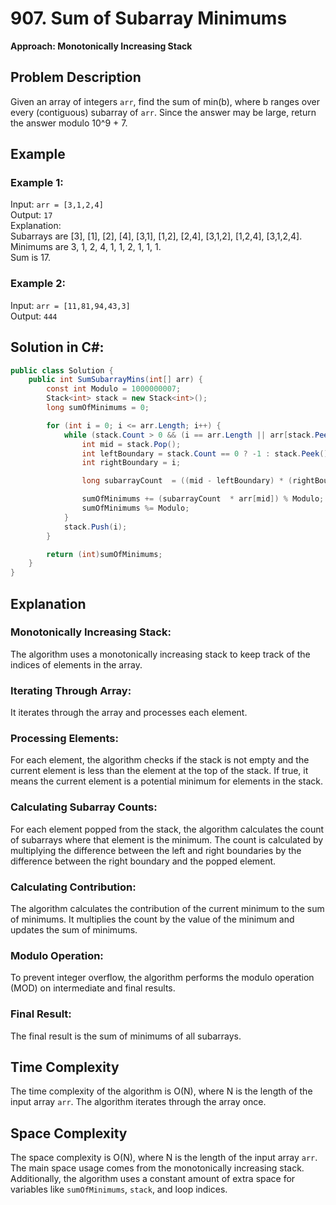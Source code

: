 # 907. Sum of Subarray Minimums

**Approach: Monotonically Increasing Stack**

## Problem Description

Given an array of integers `arr`, find the sum of min(b), where b ranges over every (contiguous) subarray of `arr`. Since the answer may be large, return the answer modulo 10^9 + 7.

## Example

### Example 1:

Input: `arr = [3,1,2,4]`  
Output: `17`  
Explanation:  
Subarrays are [3], [1], [2], [4], [3,1], [1,2], [2,4], [3,1,2], [1,2,4], [3,1,2,4].  
Minimums are 3, 1, 2, 4, 1, 1, 2, 1, 1, 1.  
Sum is 17.

### Example 2:

Input: `arr = [11,81,94,43,3]`  
Output: `444`

## Solution in C#:

```csharp
public class Solution {
    public int SumSubarrayMins(int[] arr) {
        const int Modulo = 1000000007;
        Stack<int> stack = new Stack<int>();
        long sumOfMinimums = 0;

        for (int i = 0; i <= arr.Length; i++) {
            while (stack.Count > 0 && (i == arr.Length || arr[stack.Peek()] >= arr[i])) {
                int mid = stack.Pop();
                int leftBoundary = stack.Count == 0 ? -1 : stack.Peek();
                int rightBoundary = i;

                long subarrayCount  = ((mid - leftBoundary) * (rightBoundary - mid)) % Modulo;

                sumOfMinimums += (subarrayCount  * arr[mid]) % Modulo;
                sumOfMinimums %= Modulo;
            }
            stack.Push(i);
        }

        return (int)sumOfMinimums;
    }
}
```

## Explanation

### Monotonically Increasing Stack:

The algorithm uses a monotonically increasing stack to keep track of the indices of elements in the array.

### Iterating Through Array:

It iterates through the array and processes each element.

### Processing Elements:

For each element, the algorithm checks if the stack is not empty and the current element is less than the element at the top of the stack. If true, it means the current element is a potential minimum for elements in the stack.

### Calculating Subarray Counts:

For each element popped from the stack, the algorithm calculates the count of subarrays where that element is the minimum. The count is calculated by multiplying the difference between the left and right boundaries by the difference between the right boundary and the popped element.

### Calculating Contribution:

The algorithm calculates the contribution of the current minimum to the sum of minimums. It multiplies the count by the value of the minimum and updates the sum of minimums.

### Modulo Operation:

To prevent integer overflow, the algorithm performs the modulo operation (MOD) on intermediate and final results.

### Final Result:

The final result is the sum of minimums of all subarrays.

## Time Complexity

The time complexity of the algorithm is O(N), where N is the length of the input array `arr`. The algorithm iterates through the array once.

## Space Complexity

The space complexity is O(N), where N is the length of the input array `arr`. The main space usage comes from the monotonically increasing stack. Additionally, the algorithm uses a constant amount of extra space for variables like `sumOfMinimums`, `stack`, and loop indices.
